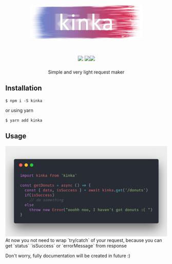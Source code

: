 <div align="center">
  <a href="https://www.npmjs.com/package/kinka">
    <img width="350" height="104" src="https://github.com/acacode/kinka/raw/master/logo.png">
  </a>
  <br>
  <h1><a href="https://github.com/acacode/kinka/blob/master/LICENSE" style="margin-right:5px"><img src="https://img.shields.io/badge/license-MIT-red.svg"></a><a href="https://www.npmjs.com/package/kinka"><img src="https://img.shields.io/npm/v/kinka.svg?style=flat"></a><a href="https://travis-ci.org/acacode/kinka"><img src="https://travis-ci.org/acacode/kinka.svg?branch=master"></a></h1>
  <p>
    Simple and very light request maker
  </p>
</div>

<h2 align="left">Installation</h2>

    $ npm i -S kinka

or using yarn

    $ yarn add kinka

<h2 align="left">Usage</h2>
<img src="https://github.com/acacode/kinka/raw/master/example_usage1.png">
At now you not need to wrap `try/catch` of your request, because you can get `status` `isSuccess` or `errorMessage` from response

Don't worry, fully documentation will be created in future :)